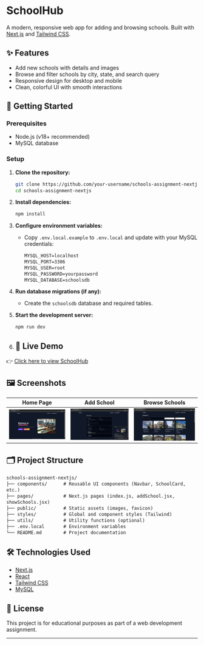 # SchoolHub

A modern, responsive web app for adding and browsing schools. Built with [Next.js](https://nextjs.org/) and [Tailwind CSS](https://tailwindcss.com/).

## ✨ Features

- Add new schools with details and images
- Browse and filter schools by city, state, and search query
- Responsive design for desktop and mobile
- Clean, colorful UI with smooth interactions

## 🚀 Getting Started

### Prerequisites

- Node.js (v18+ recommended)
- MySQL database

### Setup

1. **Clone the repository:**
   ```bash
   git clone https://github.com/your-username/schools-assignment-nextjs.git
   cd schools-assignment-nextjs
   ```

2. **Install dependencies:**
   ```bash
   npm install
   ```

3. **Configure environment variables:**
   - Copy `.env.local.example` to `.env.local` and update with your MySQL credentials:
     ```
     MYSQL_HOST=localhost
     MYSQL_PORT=3306
     MYSQL_USER=root
     MYSQL_PASSWORD=yourpassword
     MYSQL_DATABASE=schoolsdb
     ```

4. **Run database migrations (if any):**
   - Create the `schoolsdb` database and required tables.

5. **Start the development server:**
   ```bash
   npm run dev
   ```

6. ## 🚀 Live Demo
👉 [Click here to view SchoolHub](https://myschoolhub.vercel.app)

## 🖼️ Screenshots

| Home Page | Add School | Browse Schools |
|-----------|------------|---------------|
| ![Home](./public/screenshots/home.png) | ![Add School](./public/screenshots/add.png) | ![Browse](./public/screenshots/browse.png) |

## 🗂️ Project Structure

```
schools-assignment-nextjs/
├── components/      # Reusable UI components (Navbar, SchoolCard, etc.)
├── pages/           # Next.js pages (index.js, addSchool.jsx, showSchools.jsx)
├── public/          # Static assets (images, favicon)
├── styles/          # Global and component styles (Tailwind)
├── utils/           # Utility functions (optional)
├── .env.local       # Environment variables
└── README.md        # Project documentation
```

## 🛠️ Technologies Used

- [Next.js](https://nextjs.org/)
- [React](https://react.dev/)
- [Tailwind CSS](https://tailwindcss.com/)
- [MySQL](https://www.mysql.com/)

## 📄 License

This project is for educational purposes as part of a web development assignment.

---
